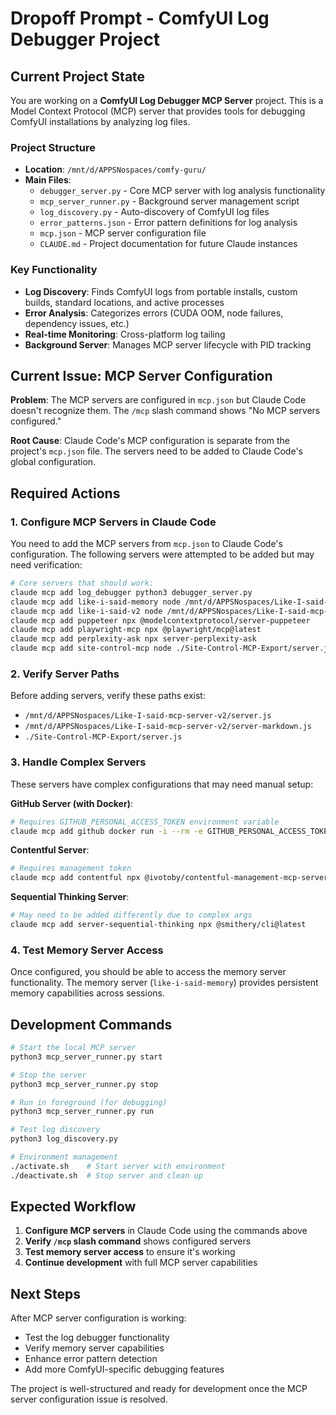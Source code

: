 # Dropoff Prompt - ComfyUI Log Debugger Project

## Current Project State

You are working on a **ComfyUI Log Debugger MCP Server** project. This is a Model Context Protocol (MCP) server that provides tools for debugging ComfyUI installations by analyzing log files.

### Project Structure
- **Location**: `/mnt/d/APPSNospaces/comfy-guru/`
- **Main Files**:
  - `debugger_server.py` - Core MCP server with log analysis functionality
  - `mcp_server_runner.py` - Background server management script
  - `log_discovery.py` - Auto-discovery of ComfyUI log files
  - `error_patterns.json` - Error pattern definitions for log analysis
  - `mcp.json` - MCP server configuration file
  - `CLAUDE.md` - Project documentation for future Claude instances

### Key Functionality
- **Log Discovery**: Finds ComfyUI logs from portable installs, custom builds, standard locations, and active processes
- **Error Analysis**: Categorizes errors (CUDA OOM, node failures, dependency issues, etc.)
- **Real-time Monitoring**: Cross-platform log tailing
- **Background Server**: Manages MCP server lifecycle with PID tracking

## Current Issue: MCP Server Configuration

**Problem**: The MCP servers are configured in `mcp.json` but Claude Code doesn't recognize them. The `/mcp` slash command shows "No MCP servers configured."

**Root Cause**: Claude Code's MCP configuration is separate from the project's `mcp.json` file. The servers need to be added to Claude Code's global configuration.

## Required Actions

### 1. Configure MCP Servers in Claude Code

You need to add the MCP servers from `mcp.json` to Claude Code's configuration. The following servers were attempted to be added but may need verification:

```bash
# Core servers that should work:
claude mcp add log_debugger python3 debugger_server.py
claude mcp add like-i-said-memory node /mnt/d/APPSNospaces/Like-I-said-mcp-server-v2/server.js
claude mcp add like-i-said-v2 node /mnt/d/APPSNospaces/Like-I-said-mcp-server-v2/server-markdown.js
claude mcp add puppeteer npx @modelcontextprotocol/server-puppeteer
claude mcp add playwright-mcp npx @playwright/mcp@latest
claude mcp add perplexity-ask npx server-perplexity-ask
claude mcp add site-control-mcp node ./Site-Control-MCP-Export/server.js
```

### 2. Verify Server Paths

Before adding servers, verify these paths exist:
- `/mnt/d/APPSNospaces/Like-I-said-mcp-server-v2/server.js`
- `/mnt/d/APPSNospaces/Like-I-said-mcp-server-v2/server-markdown.js`
- `./Site-Control-MCP-Export/server.js`

### 3. Handle Complex Servers

These servers have complex configurations that may need manual setup:

**GitHub Server (with Docker)**:
```bash
# Requires GITHUB_PERSONAL_ACCESS_TOKEN environment variable
claude mcp add github docker run -i --rm -e GITHUB_PERSONAL_ACCESS_TOKEN ghcr.io/github/github-mcp-server
```

**Contentful Server**:
```bash
# Requires management token
claude mcp add contentful npx @ivotoby/contentful-management-mcp-server --management-token YOUR_TOKEN --host http://api.contentful.com
```

**Sequential Thinking Server**:
```bash
# May need to be added differently due to complex args
claude mcp add server-sequential-thinking npx @smithery/cli@latest
```

### 4. Test Memory Server Access

Once configured, you should be able to access the memory server functionality. The memory server (`like-i-said-memory`) provides persistent memory capabilities across sessions.

## Development Commands

```bash
# Start the local MCP server
python3 mcp_server_runner.py start

# Stop the server
python3 mcp_server_runner.py stop

# Run in foreground (for debugging)
python3 mcp_server_runner.py run

# Test log discovery
python3 log_discovery.py

# Environment management
./activate.sh    # Start server with environment
./deactivate.sh  # Stop server and clean up
```

## Expected Workflow

1. **Configure MCP servers** in Claude Code using the commands above
2. **Verify `/mcp` slash command** shows configured servers
3. **Test memory server access** to ensure it's working
4. **Continue development** with full MCP server capabilities

## Next Steps

After MCP server configuration is working:
- Test the log debugger functionality
- Verify memory server capabilities
- Enhance error pattern detection
- Add more ComfyUI-specific debugging features

The project is well-structured and ready for development once the MCP server configuration issue is resolved.